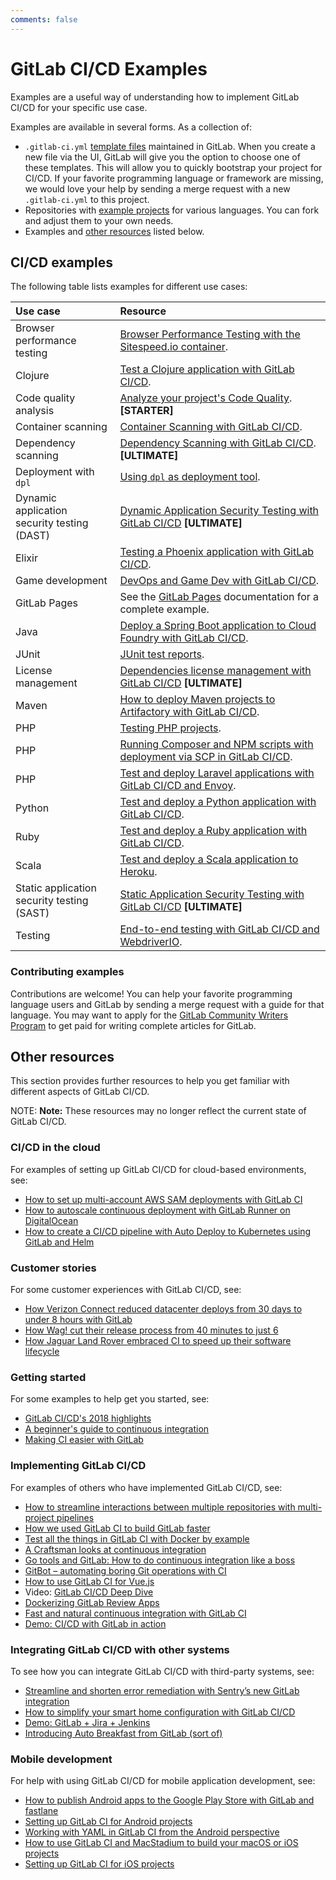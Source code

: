 ```yaml
---
comments: false
---
```


# GitLab CI/CD Examples

Examples are a useful way of understanding how to implement GitLab CI/CD for your specific use case.

Examples are available in several forms. As a collection of:

- `.gitlab-ci.yml` [template files](https://gitlab.com/gitlab-org/gitlab-ce/tree/master/lib/gitlab/ci/templates) maintained in GitLab. When you create a new file via the UI,
  GitLab will give you the option to choose one of these templates. This will allow you to quickly bootstrap your project for CI/CD.
  If your favorite programming language or framework are missing, we would love your help by sending a merge request with a new `.gitlab-ci.yml` to this project.
- Repositories with [example projects](https://gitlab.com/gitlab-examples) for various languages. You can fork and adjust them to your own needs.
- Examples and [other resources](#other-resources) listed below.

## CI/CD examples

The following table lists examples for different use cases:

| Use case                                       | Resource                                                                                                             |
|:-----------------------------------------------|:---------------------------------------------------------------------------------------------------------------------|
| Browser performance testing                    | [Browser Performance Testing with the Sitespeed.io container](browser_performance.md).                               |
| Clojure                                        | [Test a Clojure application with GitLab CI/CD](test-clojure-application.md).                                         |
| Code quality analysis                          | [Analyze your project's Code Quality](code_quality.md). **[STARTER]**                                                |
| Container scanning                             | [Container Scanning with GitLab CI/CD](container_scanning.md).                                                       |
| Dependency scanning                            | [Dependency Scanning with GitLab CI/CD](dependency_scanning.md). **[ULTIMATE]**                                      |
| Deployment with `dpl`                          | [Using `dpl` as deployment tool](deployment/README.md).                                                              |
| Dynamic application<br>security testing (DAST) | [Dynamic Application Security Testing with GitLab CI/CD](dast.md) **[ULTIMATE]**                                     |
| Elixir                                         | [Testing a Phoenix application with GitLab CI/CD](test_phoenix_app_with_gitlab_ci_cd/index.md).                      |
| Game development                               | [DevOps and Game Dev with GitLab CI/CD](devops_and_game_dev_with_gitlab_ci_cd/index.md).                             |
| GitLab Pages                                   | See the [GitLab Pages](../../user/project/pages/index.md) documentation for a complete example.                      |
| Java                                           | [Deploy a Spring Boot application to Cloud Foundry with GitLab CI/CD](deploy_spring_boot_to_cloud_foundry/index.md). |
| JUnit                                          | [JUnit test reports](../junit_test_reports.md).                                                                      |
| License management                             | [Dependencies license management with GitLab CI/CD](license_management.md) **[ULTIMATE]**                            |
| Maven                                          | [How to deploy Maven projects to Artifactory with GitLab CI/CD](artifactory_and_gitlab/index.md).                    |
| PHP                                            | [Testing PHP projects](php.md).                                                                                      |
| PHP                                            | [Running Composer and NPM scripts with deployment via SCP in GitLab CI/CD](deployment/composer-npm-deploy.md).       |
| PHP                                            | [Test and deploy Laravel applications with GitLab CI/CD and Envoy](laravel_with_gitlab_and_envoy/index.md).          |
| Python                                         | [Test and deploy a Python application with GitLab CI/CD](test-and-deploy-python-application-to-heroku.md).           |
| Ruby                                           | [Test and deploy a Ruby application with GitLab CI/CD](test-and-deploy-ruby-application-to-heroku.md).               |
| Scala                                          | [Test and deploy a Scala application to Heroku](test-scala-application.md).                                          |
| Static application<br>security testing (SAST)  | [Static Application Security Testing with GitLab CI/CD](sast.md) **[ULTIMATE]**                                      |
| Testing                                        | [End-to-end testing with GitLab CI/CD and WebdriverIO](end_to_end_testing_webdriverio/index.md).                     |

### Contributing examples

Contributions are welcome! You can help your favorite programming
language users and GitLab by sending a merge request with a guide for that language.
You may want to apply for the [GitLab Community Writers Program](https://about.gitlab.com/community-writers/)
to get paid for writing complete articles for GitLab.

## Other resources

This section provides further resources to help you get familiar with different aspects of GitLab CI/CD.

NOTE: **Note:**
These resources may no longer reflect the current state of GitLab CI/CD.

### CI/CD in the cloud

For examples of setting up GitLab CI/CD for cloud-based environments, see:

- [How to set up multi-account AWS SAM deployments with GitLab CI](https://about.gitlab.com/2019/02/04/multi-account-aws-sam-deployments-with-gitlab-ci/)
- [How to autoscale continuous deployment with GitLab Runner on DigitalOcean](https://about.gitlab.com/2018/06/19/autoscale-continuous-deployment-gitlab-runner-digital-ocean/)
- [How to create a CI/CD pipeline with Auto Deploy to Kubernetes using GitLab and Helm](https://about.gitlab.com/2017/09/21/how-to-create-ci-cd-pipeline-with-autodeploy-to-kubernetes-using-gitlab-and-helm/)

### Customer stories

For some customer experiences with GitLab CI/CD, see:

- [How Verizon Connect reduced datacenter deploys from 30 days to under 8 hours with GitLab](https://about.gitlab.com/2019/02/14/verizon-customer-story/)
- [How Wag! cut their release process from 40 minutes to just 6](https://about.gitlab.com/2019/01/16/wag-labs-blog-post/)
- [How Jaguar Land Rover embraced CI to speed up their software lifecycle](https://about.gitlab.com/2018/07/23/chris-hill-devops-enterprise-summit-talk/)

### Getting started

For some examples to help get you started, see:

- [GitLab CI/CD's 2018 highlights](https://about.gitlab.com/2019/01/21/gitlab-ci-cd-features-improvements/)
- [A beginner's guide to continuous integration](https://about.gitlab.com/2018/01/22/a-beginners-guide-to-continuous-integration/)
- [Making CI easier with GitLab](https://about.gitlab.com/2017/07/13/making-ci-easier-with-gitlab/)

### Implementing GitLab CI/CD

For examples of others who have implemented GitLab CI/CD, see:

- [How to streamline interactions between multiple repositories with multi-project pipelines](https://about.gitlab.com/2018/10/31/use-multiproject-pipelines-with-gitlab-cicd/)
- [How we used GitLab CI to build GitLab faster](https://about.gitlab.com/2018/05/02/using-gitlab-ci-to-build-gitlab-faster/)
- [Test all the things in GitLab CI with Docker by example](https://about.gitlab.com/2018/02/05/test-all-the-things-gitlab-ci-docker-examples/)
- [A Craftsman looks at continuous integration](https://about.gitlab.com/2018/01/17/craftsman-looks-at-continuous-integration/)
- [Go tools and GitLab: How to do continuous integration like a boss](https://about.gitlab.com/2017/11/27/go-tools-and-gitlab-how-to-do-continuous-integration-like-a-boss/)
- [GitBot – automating boring Git operations with CI](https://about.gitlab.com/2017/11/02/automating-boring-git-operations-gitlab-ci/)
- [How to use GitLab CI for Vue.js](https://about.gitlab.com/2017/09/12/vuejs-app-gitlab/)
- Video: [GitLab CI/CD Deep Dive](https://youtu.be/pBe4t1CD8Fc?t=195)
- [Dockerizing GitLab Review Apps](https://about.gitlab.com/2017/07/11/dockerizing-review-apps/)
- [Fast and natural continuous integration with GitLab CI](https://about.gitlab.com/2017/05/22/fast-and-natural-continuous-integration-with-gitlab-ci/)
- [Demo: CI/CD with GitLab in action](https://about.gitlab.com/2017/03/13/ci-cd-demo/)

### Integrating GitLab CI/CD with other systems

To see how you can integrate GitLab CI/CD with third-party systems, see:

- [Streamline and shorten error remediation with Sentry’s new GitLab integration](https://about.gitlab.com/2019/01/25/sentry-integration-blog-post/)
- [How to simplify your smart home configuration with GitLab CI/CD](https://about.gitlab.com/2018/08/02/using-the-gitlab-ci-slash-cd-for-smart-home-configuration-management/)
- [Demo: GitLab + Jira + Jenkins](https://about.gitlab.com/2018/07/30/gitlab-workflow-with-jira-jenkins/)
- [Introducing Auto Breakfast from GitLab (sort of)](https://about.gitlab.com/2018/06/29/introducing-auto-breakfast-from-gitlab/)

### Mobile development

For help with using GitLab CI/CD for mobile application development, see:

- [How to publish Android apps to the Google Play Store with GitLab and fastlane](https://about.gitlab.com/2019/01/28/android-publishing-with-gitlab-and-fastlane/)
- [Setting up GitLab CI for Android projects](https://about.gitlab.com/2018/10/24/setting-up-gitlab-ci-for-android-projects/)
- [Working with YAML in GitLab CI from the Android perspective](https://about.gitlab.com/2017/11/20/working-with-yaml-gitlab-ci-android/)
- [How to use GitLab CI and MacStadium to build your macOS or iOS projects](https://about.gitlab.com/2017/05/15/how-to-use-macstadium-and-gitlab-ci-to-build-your-macos-or-ios-projects/)
- [Setting up GitLab CI for iOS projects](https://about.gitlab.com/2016/03/10/setting-up-gitlab-ci-for-ios-projects/)
